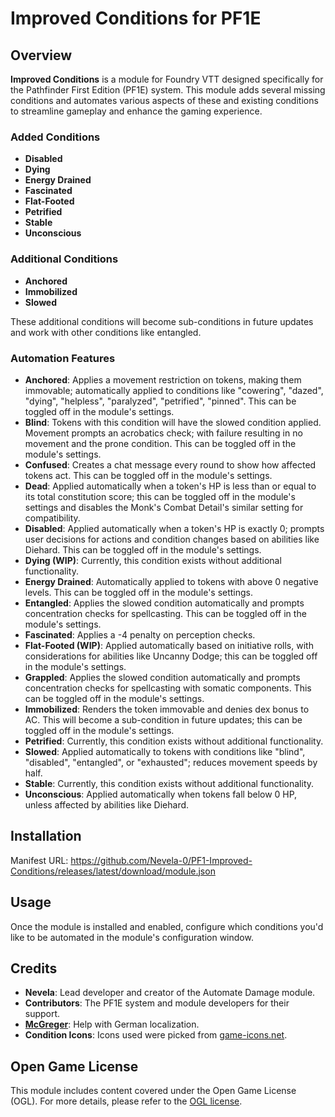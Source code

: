 # Improved Conditions for PF1E

## Overview

**Improved Conditions** is a module for Foundry VTT designed specifically for the Pathfinder First Edition (PF1E) system. This module adds several missing conditions and automates various aspects of these and existing conditions to streamline gameplay and enhance the gaming experience.

### Added Conditions

- **Disabled**
- **Dying**
- **Energy Drained**
- **Fascinated**
- **Flat-Footed**
- **Petrified**
- **Stable**
- **Unconscious**

### Additional Conditions

- **Anchored**
- **Immobilized**
- **Slowed**

These additional conditions will become sub-conditions in future updates and work with other conditions like entangled.

### Automation Features

- **Anchored**: Applies a movement restriction on tokens, making them immovable; automatically applied to conditions like "cowering", "dazed", "dying", "helpless", "paralyzed", "petrified", "pinned". This can be toggled off in the module's settings.
- **Blind**: Tokens with this condition will have the slowed condition applied. Movement prompts an acrobatics check; with failure resulting in no movement and the prone condition. This can be toggled off in the module's settings.
- **Confused**: Creates a chat message every round to show how affected tokens act. This can be toggled off in the module's settings.
- **Dead**: Applied automatically when a token's HP is less than or equal to its total constitution score; this can be toggled off in the module's settings and disables the Monk's Combat Detail's similar setting for compatibility.
- **Disabled**: Applied automatically when a token's HP is exactly 0; prompts user decisions for actions and condition changes based on abilities like Diehard. This can be toggled off in the module's settings.
- **Dying (WIP)**: Currently, this condition exists without additional functionality.
- **Energy Drained**: Automatically applied to tokens with above 0 negative levels. This can be toggled off in the module's settings.
- **Entangled**: Applies the slowed condition automatically and prompts concentration checks for spellcasting. This can be toggled off in the module's settings.
- **Fascinated**: Applies a -4 penalty on perception checks.
- **Flat-Footed (WIP)**: Applied automatically based on initiative rolls, with considerations for abilities like Uncanny Dodge; this can be toggled off in the module's settings.
- **Grappled**: Applies the slowed condition automatically and prompts concentration checks for spellcasting with somatic components. This can be toggled off in the module's settings.
- **Immobilized**: Renders the token immovable and denies dex bonus to AC. This will become a sub-condition in future updates; this can be toggled off in the module's settings.
- **Petrified**: Currently, this condition exists without additional functionality.
- **Slowed**: Applied automatically to tokens with conditions like "blind", "disabled", "entangled", or "exhausted"; reduces movement speeds by half.
- **Stable**: Currently, this condition exists without additional functionality.
- **Unconscious**: Applied automatically when tokens fall below 0 HP, unless affected by abilities like Diehard.

## Installation

Manifest URL: https://github.com/Nevela-0/PF1-Improved-Conditions/releases/latest/download/module.json


## Usage

Once the module is installed and enabled, configure which conditions you'd like to be automated in the module's configuration window.

## Credits

- **Nevela**: Lead developer and creator of the Automate Damage module.
- **Contributors**: The PF1E system and module developers for their support.
- **[McGreger](https://github.com/McGreger)**: Help with German localization.
- **Condition Icons**: Icons used were picked from [game-icons.net](https://game-icons.net/about.html).

## Open Game License

This module includes content covered under the Open Game License (OGL). For more details, please refer to the [OGL license](./ogl.md).
